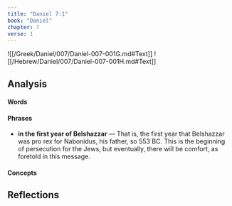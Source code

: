 ```yaml
---
title: "Daniel 7:1"
book: "Daniel"
chapter: 7
verse: 1
---
```

![[/Greek/Daniel/007/Daniel-007-001G.md#Text]]
![[/Hebrew/Daniel/007/Daniel-007-001H.md#Text]]

## Analysis

#### Words

#### Phrases
- **in the first year of Belshazzar** — That is, the first year that Belshazzar was pro rex for Nabonidus, his father, so 553 BC.  This is the beginning of persecution for the Jews, but eventually, there will be comfort, as foretold in this message.

#### Concepts

## Reflections
